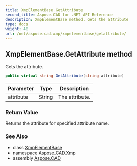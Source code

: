 ```yaml
---
title: XmpElementBase.GetAttribute
second_title: Aspose.CAD for .NET API Reference
description: XmpElementBase method. Gets the attribute
type: docs
weight: 40
url: /net/aspose.cad.xmp/xmpelementbase/getattribute/
---
```

## XmpElementBase.GetAttribute method

Gets the attribute.

```csharp
public virtual string GetAttribute(string attribute)
```

| Parameter | Type | Description |
| --- | --- | --- |
| attribute | String | The attribute. |

### Return Value

Returns the attribute for specified attribute name.

### See Also

* class [XmpElementBase](../)
* namespace [Aspose.CAD.Xmp](../../../aspose.cad.xmp/)
* assembly [Aspose.CAD](../../../)


